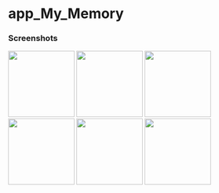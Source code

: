 # app_My_Memory

### Screenshots

<p float="left">
  <img src="https://user-images.githubusercontent.com/43718257/106388244-a7555900-6403-11eb-90f2-c41a4119d9ad.jpg" width="135" />
  <img src="https://user-images.githubusercontent.com/43718257/106388246-aa504980-6403-11eb-812a-b2a7ea8c42cd.jpg" width="135" /> 
  <img src="https://user-images.githubusercontent.com/43718257/106388249-ab817680-6403-11eb-8c64-9a0d46a3be12.jpg" width="135" />
  <img src="https://user-images.githubusercontent.com/43718257/106388251-acb2a380-6403-11eb-98df-a849752c1d62.jpg" width="135" />
  <img src="https://user-images.githubusercontent.com/43718257/106388253-ad4b3a00-6403-11eb-85f2-1f6c8bc406c8.jpg" width="135" />
  <img src="https://user-images.githubusercontent.com/43718257/106388255-ae7c6700-6403-11eb-8969-c80e38ff942b.jpg" width="135" />
</p>
